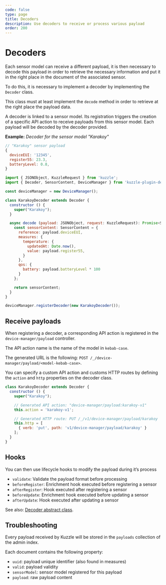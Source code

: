 ```yaml
---
code: false
type: page
title: Decoders
description: Use decoders to receive or process various payload 
order: 200
---
```


# Decoders

Each sensor model can receive a different payload, it is then necessary to decode this payload in order to retrieve the necessary information and put it in the right place in the document of the associated sensor.

To do this, it is necessary to implement a decoder by implementing the `Decoder` class.

This class must at least implement the `decode` method in order to retrieve at the right place the payload data.

A decoder is linked to a sensor model. Its registration triggers the creation of a specific API action to receive payloads from this sensor model. Each payload will be decoded by the decoder provided.

**Example:** _Decoder for the sensor model "Karakoy"_

```js
// "Karakoy" sensor payload
{
  deviceEUI: '12345',
  register55: 23.3,
  batteryLevel: 0.8,
}
```

```js
import { JSONObject, KuzzleRequest } from 'kuzzle';
import { Decoder, SensorContent, DeviceManager } from 'kuzzle-plugin-device-manager';

const deviceManager = new DeviceManager();

class KarakoyDecoder extends Decoder {
  constructor () {
    super("Karakoy");
  }

  async decode (payload: JSONObject, request: KuzzleRequest): Promise<SensorContent> {
    const sensorContent: SensorContent = {
      reference: payload.deviceEUI,
      measures: {
        temperature: {
          updatedAt: Date.now(),
          value: payload.register55,
        }
      },
      qos: {
        battery: payload.batteryLevel * 100
      }
    };

    return sensorContent;
  }
}

deviceManager.registerDecoder(new KarakoyDecoder());
```

## Receive payloads

When registering a decoder, a corresponding API action is registered in the `device-manager/payload` controller.

The API action name is the name of the model in `kebab-case`.

The generated URL is the following: `POST /_/device-manager/payload/<model-kebab-case>`.

You can specify a custom API action and customs HTTP routes by defining the `action` and `http` properties on the decoder class.

```js
class KarakoyDecoder extends Decoder {
  constructor () {
    super("Karakoy");

    // Generated API action: "device-manager/payload:karakoy-v1"
    this.action = 'karakoy-v1';

    // Generated HTTP route: PUT /_/v1/device-manager/payload/karakoy
    this.http = [
      { verb: 'put', path: 'v1/device-manager/payload/karakoy' }
    ];
  }
}
```

## Hooks 

You can then use lifecycle hooks to modify the payload during it’s process

  - `validate`: Validate the payload format before processing
  - `beforeRegister`: Enrichment hook executed before registering a sensor
  - `afterRegister`: Hook executed after registering a sensor
  - `beforeUpdate`: Enrichment hook executed before updating a sensor
  - `afterUpdate`: Hook executed after updating a sensor

See also: [Decoder abstract class](/kuzzle-iot-platform/device-manager/1/classes/decoder).

## Troubleshooting

Every payload received by Kuzzle will be stored in the `payloads` collection of the admin index.

Each document contains the following property:
  - `uuid`: payload unique identifier (also found in measures)
  - `valid`: payload validity
  - `sensorModel`: sensor model registered for this payload
  - `payload`: raw payload content 
